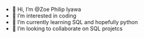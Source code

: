 - 👋 Hi, I’m @Zoe Philip Iyawa
- 👀 I’m interested in coding
- 🌱 I’m currently learning SQL and hopefully python
- 💞️ I’m looking to collaborate on SQL projetcs


<!---
Zoe-iyawa/Zoe-iyawa is a ✨ special ✨ repository because its `README.md` (this file) appears on your GitHub profile.
You can click the Preview link to take a look at your changes.
--->

